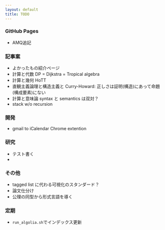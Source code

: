 ```yaml
---
layout: default
title: TODO
---
```


### GitHub Pages

* AMQ追記



### 記事案

* よかったもの紹介ページ
* 計算と代数 DP = Dijkstra = Tropical algebra
* 計算と幾何 HoTT
* 直観主義論理と構造主義と Curry-Howard: 正しさは証明(構造)にあって命題(構成要素)にない
* 計算と意味論 syntax と semantics は双対？
* stack w/o recursion



### 開発

* gmail to iCalendar Chrome extention



### 研究

* テスト書く
* 



### その他

* tagged list に代わる可視化のスタンダード？
* 論文仕分け
* 公理の同型から形式言語を導く



### 定期

* `run_algolia.sh`でインデックス更新

